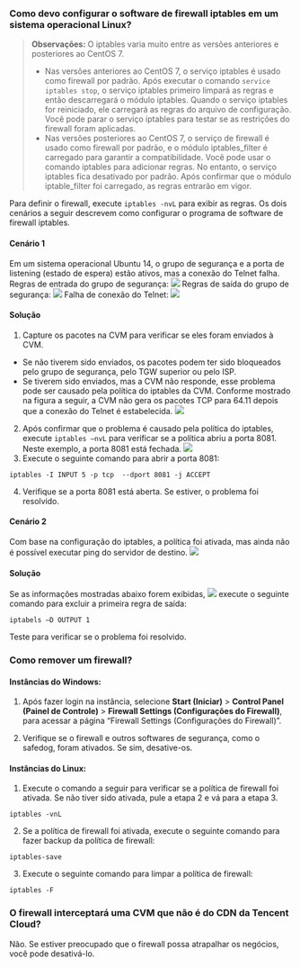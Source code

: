 ### Como devo configurar o software de firewall iptables em um sistema operacional Linux?
> **Observações:**
> O iptables varia muito entre as versões anteriores e posteriores ao CentOS 7.
> - Nas versões anteriores ao CentOS 7, o serviço iptables é usado como firewall por padrão. Após executar o comando `service iptables stop`, o serviço iptables primeiro limpará as regras e então descarregará o módulo iptables. Quando o serviço iptables for reiniciado, ele carregará as regras do arquivo de configuração. Você pode parar o serviço iptables para testar se as restrições do firewall foram aplicadas.
>[](https://main.qcloudimg.com/raw/4a404e0187b0ee677034c0df82468e4a.png)
> - Nas versões posteriores ao CentOS 7, o serviço de firewall é usado como firewall por padrão, e o módulo iptables_filter é carregado para garantir a compatibilidade. Você pode usar o comando iptables para adicionar regras. No entanto, o serviço iptables fica desativado por padrão. Após confirmar que o módulo iptable_filter foi carregado, as regras entrarão em vigor.

Para definir o firewall, execute `iptables -nvL` para exibir as regras. 
Os dois cenários a seguir descrevem como configurar o programa de software de firewall iptables. 
#### Cenário 1
Em um sistema operacional Ubuntu 14, o grupo de segurança e a porta de listening (estado de espera) estão ativos, mas a conexão do Telnet falha.
Regras de entrada do grupo de segurança:
![](https://main.qcloudimg.com/raw/4a6a1c7eca94a76ddbce457dbe28affa.png)
Regras de saída do grupo de segurança:
![](https://main.qcloudimg.com/raw/90914e729ba27a6a9253e719bf4a9703.png)
Falha de conexão do Telnet:
![](https://main.qcloudimg.com/raw/74c521a97d4b9dab64b85ce62ab2cf86.png)
#### Solução
1. Capture os pacotes na CVM para verificar se eles foram enviados à CVM.
 - Se não tiverem sido enviados, os pacotes podem ter sido bloqueados pelo grupo de segurança, pelo TGW superior ou pelo ISP.
 - Se tiverem sido enviados, mas a CVM não responde, esse problema pode ser causado pela política do iptables da CVM. Conforme mostrado na figura a seguir, a CVM não gera os pacotes TCP para 64.11 depois que a conexão do Telnet é estabelecida.
![](https://main.qcloudimg.com/raw/1052893022c8786a9b7b0166a57ce16d.png)  

2. Após confirmar que o problema é causado pela política do iptables, execute `iptables –nvL` para verificar se a política abriu a porta 8081. Neste exemplo, a porta 8081 está fechada. 
![](https://main.qcloudimg.com/raw/f214d470f1d40ed7061ea155de756bca.jpg) 
3. Execute o seguinte comando para abrir a porta 8081:
```
iptables -I INPUT 5 -p tcp  --dport 8081 -j ACCEPT
```
4. Verifique se a porta 8081 está aberta. Se estiver, o problema foi resolvido.  


#### Cenário 2
Com base na configuração do iptables, a política foi ativada, mas ainda não é possível executar ping do servidor de destino.
![](https://main.qcloudimg.com/raw/46fdf4e20187c5b366c7773d73eb1cee.png)
#### Solução
Se as informações mostradas abaixo forem exibidas,
![](https://main.qcloudimg.com/raw/babfa7fcfe9dd7536ba011c3fbaab7bc.jpg)
execute o seguinte comando para excluir a primeira regra de saída:
```
iptabels –D OUTPUT 1
```
Teste para verificar se o problema foi resolvido.

### Como remover um firewall?
#### Instâncias do Windows:
1. Após fazer login na instância, selecione **Start (Iniciar)** > **Control Panel (Painel de Controle)** > **Firewall Settings (Configurações do Firewall)**, para acessar a página “Firewall Settings (Configurações do Firewall)”.

2. Verifique se o firewall e outros softwares de segurança, como o safedog, foram ativados. Se sim, desative-os.

#### Instâncias do Linux:
1. Execute o comando a seguir para verificar se a política de firewall foi ativada. Se não tiver sido ativada, pule a etapa 2 e vá para a etapa 3.
```
iptables -vnL
```

2. Se a política de firewall foi ativada, execute o seguinte comando para fazer backup da política de firewall:
```
iptables-save
```

3. Execute o seguinte comando para limpar a política de firewall:
```
iptables -F
```

### O firewall interceptará uma CVM que não é do CDN da Tencent Cloud?
Não. Se estiver preocupado que o firewall possa atrapalhar os negócios, você pode desativá-lo.
